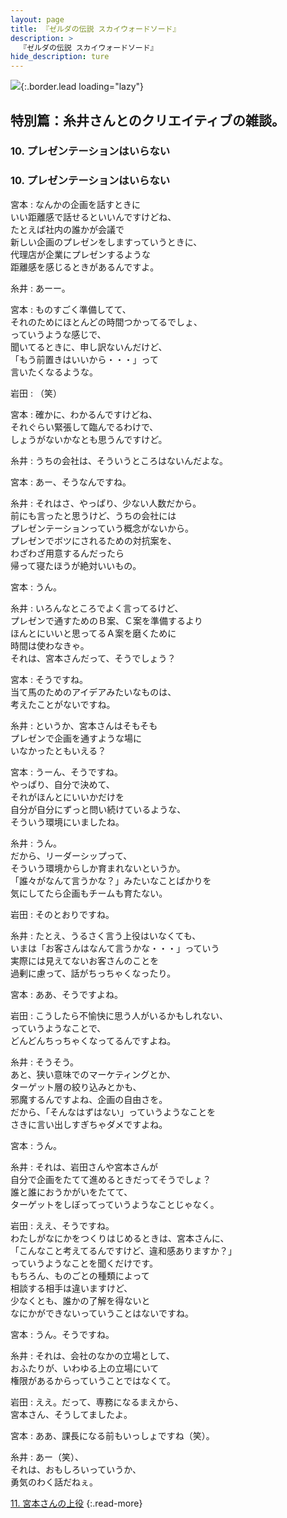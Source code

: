 ```yaml
---
layout: page
title: 『ゼルダの伝説 スカイウォードソード』
description: >
  『ゼルダの伝説 スカイウォードソード』
hide_description: ture
---
```


![](/interviews/jp/wii/souj/sp/img/mainvisual10.jpg){:.border.lead loading="lazy"}

## 特別篇：糸井さんとのクリエイティブの雑談。

### 10. プレゼンテーションはいらない

<DIV CLASS="pagebox-r">

### 10. プレゼンテーションはいらない

宮本
: なんかの企画を話すときに<br>いい距離感で話せるといいんですけどね、<br>たとえば社内の誰かが会議で<br>新しい企画のプレゼンをしますっていうときに、<br>代理店が企業にプレゼンするような<br>距離感を感じるときがあるんですよ。

糸井
: あーー。

宮本
: ものすごく準備してて、<br>それのためにほとんどの時間つかってるでしょ、<br>っていうような感じで、<br>聞いてるときに、申し訳ないんだけど、<br>「もう前置きはいいから・・・」って<br>言いたくなるような。

岩田
: （笑）

宮本
: 確かに、わかるんですけどね、<br>それぐらい緊張して臨んでるわけで、<br>しょうがないかなとも思うんですけど。

糸井
: うちの会社は、そういうところはないんだよな。

宮本
: あー、そうなんですね。

糸井
: それはさ、やっぱり、少ない人数だから。<br>前にも言ったと思うけど、うちの会社には<br>プレゼンテーションっていう概念がないから。<br>プレゼンでボツにされるための対抗案を、<br>わざわざ用意するんだったら<br>帰って寝たほうが絶対いいもの。

宮本
: うん。

糸井
: いろんなところでよく言ってるけど、<br>プレゼンで通すためのＢ案、Ｃ案を準備するより<br>ほんとにいいと思ってるＡ案を磨くために<br>時間は使わなきゃ。<br>それは、宮本さんだって、そうでしょう？

宮本
: そうですね。<br>当て馬のためのアイデアみたいなものは、<br>考えたことがないですね。

糸井
: というか、宮本さんはそもそも<br>プレゼンで企画を通すような場に<br>いなかったともいえる？

宮本
: うーん、そうですね。<br>やっぱり、自分で決めて、<br>それがほんとにいいかだけを<br>自分が自分にずっと問い続けているような、<br>そういう環境にいましたね。

糸井
: うん。<br>だから、リーダーシップって、<br>そういう環境からしか育まれないというか。<br>「誰々がなんて言うかな？」みたいなことばかりを<br>気にしてたら企画もチームも育たない。

岩田
: そのとおりですね。

糸井
: たとえ、うるさく言う上役はいなくても、<br>いまは「お客さんはなんて言うかな・・・」っていう<br>実際には見えてないお客さんのことを<br>過剰に慮って、話がちっちゃくなったり。

宮本
: ああ、そうですよね。

岩田
: こうしたら不愉快に思う人がいるかもしれない、<br>っていうようなことで、<br>どんどんちっちゃくなってるんですよね。

糸井
: そうそう。<br>あと、狭い意味でのマーケティングとか、<br>ターゲット層の絞り込みとかも、<br>邪魔するんですよね、企画の自由さを。<br>だから、「そんなはずはない」っていうようなことを<br>さきに言い出しすぎちゃダメですよね。

宮本
: うん。

糸井
: それは、岩田さんや宮本さんが<br>自分で企画をたてて進めるときだってそうでしょ？<br>誰と誰におうかがいをたてて、<br>ターゲットをしぼってっていうようなことじゃなく。

岩田
: ええ、そうですね。<br>わたしがなにかをつくりはじめるときは、宮本さんに、<br>「こんなこと考えてるんですけど、違和感ありますか？」<br>っていうようなことを聞くだけです。<br>もちろん、ものごとの種類によって<br>相談する相手は違いますけど、<br>少なくとも、誰かの了解を得ないと<br>なにかができないっていうことはないですね。

宮本
: うん。そうですね。

糸井
: それは、会社のなかの立場として、<br>おふたりが、いわゆる上の立場にいて<br>権限があるからっていうことではなくて。

岩田
: ええ。だって、専務になるまえから、<br>宮本さん、そうしてましたよ。

宮本
: ああ、課長になる前もいっしょですね（笑）。

糸井
: あー（笑）、<br>それは、おもしろいっていうか、<br>勇気のわく話だねぇ。

[11. 宮本さんの上役](11.md)
{:.read-more}


